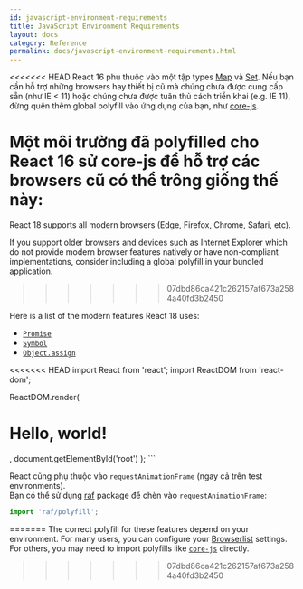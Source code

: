 ```yaml
---
id: javascript-environment-requirements
title: JavaScript Environment Requirements
layout: docs
category: Reference
permalink: docs/javascript-environment-requirements.html
---
```


<<<<<<< HEAD
React 16 phụ thuộc vào một tập types [Map](https://developer.mozilla.org/en-US/docs/Web/JavaScript/Reference/Global_Objects/Map) và [Set](https://developer.mozilla.org/en-US/docs/Web/JavaScript/Reference/Global_Objects/Set). Nếu bạn cần hỗ trợ những browsers hay thiết bị cũ mà chúng chưa được cung cấp sẵn (như IE < 11) hoặc chúng chưa được tuân thủ cách triển khai (e.g. IE 11), đừng quên thêm global polyfill vào ứng dụng của bạn, như [core-js](https://github.com/zloirock/core-js).

Một môi trường đã polyfilled cho React 16 sử core-js để hỗ trợ các browsers cũ có thể trông giống thế này:
=======
React 18 supports all modern browsers (Edge, Firefox, Chrome, Safari, etc).

If you support older browsers and devices such as Internet Explorer which do not provide modern browser features natively or have non-compliant implementations, consider including a global polyfill in your bundled application.
>>>>>>> 07dbd86ca421c262157af673a2584a40fd3b2450

Here is a list of the modern features React 18 uses:
- [`Promise`](https://developer.mozilla.org/en-US/docs/Web/JavaScript/Reference/Global_Objects/Promise)
- [`Symbol`](https://developer.mozilla.org/en-US/docs/Web/JavaScript/Reference/Global_Objects/Symbol)
- [`Object.assign`](https://developer.mozilla.org/en-US/docs/Web/JavaScript/Reference/Global_Objects/Object/assign)

<<<<<<< HEAD
import React from 'react';
import ReactDOM from 'react-dom';

ReactDOM.render(
  <h1>Hello, world!</h1>,
  document.getElementById('root')
);
```

React cũng phụ thuộc vào `requestAnimationFrame` (ngay cả trên test environments).  
Bạn có thể sử dụng [raf](https://www.npmjs.com/package/raf) package để chèn vào `requestAnimationFrame`:

```js
import 'raf/polyfill';
```
=======
The correct polyfill for these features depend on your environment. For many users, you can configure your [Browserlist](https://github.com/browserslist/browserslist) settings. For others, you may need to import polyfills like [`core-js`](https://github.com/zloirock/core-js) directly.
>>>>>>> 07dbd86ca421c262157af673a2584a40fd3b2450
